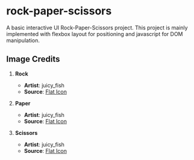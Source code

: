 # rock-paper-scissors
A basic interactive UI Rock-Paper-Scissors project. This project is mainly implemented with flexbox layout for positioning
and javascript for DOM manipulation.

## Image Credits
1. **Rock**
   - **Artist**: juicy_fish
   - **Source**: [Flat Icon](https://www.flaticon.com/free-icon/fist_5701568?term=fist&page=1&position=89&origin=style&related_id=5701568)

1. **Paper**
   - **Artist**: juicy_fish
   - **Source**: [Flat Icon](https://www.flaticon.com/free-icon/hand-cursor_5701350?term=hand&page=3&position=7&origin=style&related_id=5701350)

1. **Scissors**
   - **Artist**: juicy_fish
   - **Source**: [Flat Icon](https://www.flaticon.com/free-icon/scissor_5701803?term=scissors&page=1&position=51&origin=style&related_id=5701803)